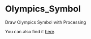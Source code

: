 Olympics_Symbol
===============

Draw Olympics Symbol with Processing

You can also find it [here](http://www.openprocessing.org/sketch/132755).
